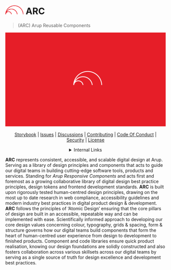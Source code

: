<h1><img src="/assets/arc-red.svg" style="height: 1em;" /> ARC </h1>

> (ARC) Arup Reusable Components

<img src="/assets/arc-cover.svg" alt="ARC cover" />

<div align="center">

[Storybook](https://arc.arup.com) | [Issues](https://github.com/arup-group/arc-components/issues) | [Discussions](https://github.com/arup-group/arc-components/discussions) | [Contributing](https://github.com/arup-group/arc-components/blob/main/CONTRIBUTING.md) | [Code Of Conduct](https://github.com/arup-group/arc-components/blob/main/CODE_OF_CONDUCT.md) | [Security](https://github.com/arup-group/arc-components/blob/main/SECURITY.md) | [License](https://github.com/arup-group/arc-components/blob/main/LICENSE)

<details align="center">

<summary>Internal Links</summary>

[Sharepoint (Arup Internal)](https://arup.sharepoint.com/:u:/r/sites/ARCDesignSystem/SitePages/ARC-Design-System.aspx?csf=1&web=1&e=bkD3kw) | [Jira (Arup Internal)](https://arupdigital.atlassian.net/jira/software/projects/ARC/boards/564)

</details>

</div>

**ARC** represents consistent, accessible, and scalable digital design at Arup. Serving as a library of design principles and components that acts to guide our digital teams in building cutting-edge software tools, products and services. Standing for _Arup Responsive Components_ and acts first and foremost as a growing collaborative library of digital design best practice principles, design tokens and frontend development standards. **ARC** is built upon rigorously tested human-centred design principles, drawing on the most up to date research in web compliance, accessibility guidelines and modern industry best practices in digital product design & development. **ARC** follows the principles of ‘Atomic Design’ ensuring that the core pillars of design are built in an accessible, repeatable way and can be implemented with ease. Scientifically informed approach to developing our core design values concerning colour, typography, grids & spacing, form & structure governs how our digital teams build components that form the heart of human-centred user experience from design to development to finished products. Component and code libraries ensure quick product realisation, knowing our design foundations are solidly constructed and also fosters collaboration across various skillsets across our digital teams by serving as a single source of truth for design excellence and development best practices.
